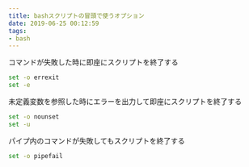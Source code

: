```yaml
---
title: bashスクリプトの冒頭で使うオプション
date: 2019-06-25 00:12:59
tags: 
- bash
---
```


コマンドが失敗した時に即座にスクリプトを終了する

```bash
set -o errexit
set -e
```

未定義変数を参照した時にエラーを出力して即座にスクリプトを終了する

```bash
set -o nounset
set -u
```

パイプ内のコマンドが失敗してもスクリプトを終了する

```bash
set -o pipefail
```
